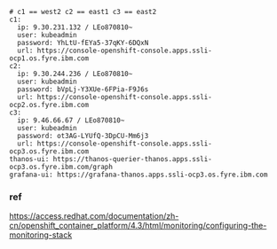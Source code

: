 



```
# c1 == west2 c2 == east1 c3 == east2
c1:
  ip: 9.30.231.132 / LEo870810~
  user: kubeadmin
  password: YhLtU-fEYa5-37qKY-6DQxN
  url: https://console-openshift-console.apps.ssli-ocp1.os.fyre.ibm.com
c2:
  ip: 9.30.244.236 / LEo870810~
  user: kubeadmin
  password: bVpLj-Y3XUe-6FPia-F9J6s
  url: https://console-openshift-console.apps.ssli-ocp2.os.fyre.ibm.com
c3:
  ip: 9.46.66.67 / LEo870810~
  user: kubeadmin
  password: ot3AG-LYUfQ-3DpCU-Mm6j3
  url: https://console-openshift-console.apps.ssli-ocp3.os.fyre.ibm.com
thanos-ui: https://thanos-querier-thanos.apps.ssli-ocp3.os.fyre.ibm.com/graph
grafana-ui: https://grafana-thanos.apps.ssli-ocp3.os.fyre.ibm.com
```

### ref

https://access.redhat.com/documentation/zh-cn/openshift_container_platform/4.3/html/monitoring/configuring-the-monitoring-stack
